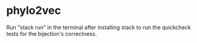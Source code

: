 # phylo2vec
Run "stack run" in the terminal after installing stack to run the quickcheck tests for the bijection's correctness.